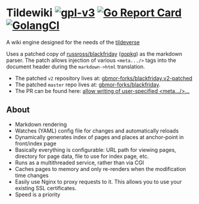 # Tildewiki [![gpl-v3](https://img.shields.io/badge/license-GPLv3-brightgreen.svg "GPL v3")](https://github.com/gbmor/tildewiki/blob/master/LICENSE) [![Go Report Card](https://goreportcard.com/badge/github.com/gbmor/tildewiki)](https://goreportcard.com/report/github.com/gbmor/tildewiki) [![GolangCI](https://img.shields.io/badge/golang%20ci-success-blue.svg)](https://golangci.com/r/github.com/gbmor/tildewiki)

A wiki engine designed for the needs of the [tildeverse](https://tildeverse.org)

Uses a patched copy of [russross/blackfriday](https://github.com/russross/blackfriday) ([gopkg](https://gopkg.in/russross/blackfriday.v2)) as the markdown parser. The patch allows injection of various `<meta.../>` tags into the document header during the `markdown->html` translation.

* The patched `v2` repository lives at: [gbmor-forks/blackfriday.v2-patched](https://github.com/gbmor-forks/blackfriday.v2-patched)
* The patched `master` repo lives at: [gbmor-forks/blackfriday](https://github.com/gbmor-forks/blackfriday). 
* The PR can be found here: [allow writing of user-specified &lt;meta.../&gt;...](https://github.com/russross/blackfriday/pull/541)

## About

* Markdown rendering
* Watches (YAML) config file for changes and automatically reloads
* Dynamically generates index of pages and places at anchor-point in front/index page
* Basically everything is configurable: URL path for viewing pages, directory for page data, file to use for index page, etc.
* Runs as a multithreaded service, rather than via CGI
* Caches pages to memory and only re-renders when the modification time changes
* Easily use Nginx to proxy requests to it. This allows you to use your existing SSL certificates.
* Speed is a priority
